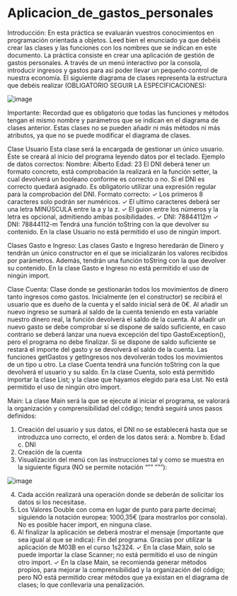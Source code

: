 # Aplicacion_de_gastos_personales
Introducción:
En esta práctica se evaluarán vuestros conocimientos en programación 
orientada a objetos. Leed bien el enunciado ya que debéis crear las clases 
y las funciones con los nombres que se indican en este documento.
La práctica consiste en crear una aplicación de gestión de gastos 
personales. A través de un menú interactivo por la consola, introducir 
ingresos y gastos para así poder llevar un pequeño control de nuestra 
economía.
El siguiente diagrama de clases representa la estructura que debéis 
realizar (OBLIGATORIO SEGUIR LA ESPECIFICACIONES):

![image](https://github.com/F4RRO/Aplicacion_de_gastos_personales/assets/73024019/c2a19ad8-8221-4388-a4bc-adcfc8166fb5)

Importante: Recordad que es obligatorio que todas las funciones y 
métodos tengan el mismo nombre y parámetros que se indican en el 
diagrama de clases anterior. Estas clases no se pueden añadir ni más 
métodos ni más atributos, ya que no se puede modificar el diagrama de 
clases.

Clase Usuario
Esta clase será la encargada de gestionar un único usuario. Éste se 
creará al inicio del programa leyendo datos por el teclado.
Ejemplo de datos correctos:
Nombre: Alberto
Edad: 23
El DNI deberá tener un formato concreto, está comprobación la 
realizará en la función setter, la cual devolverá un booleano conforme 
es correcto o no. Si el DNI es correcto quedará asignado. Es obligatorio 
utilizar una expresión regular para la comprobación del DNI.
Formato correcto:
✓ Los primeros 8 caracteres solo podrán ser numéricos.
✓ El ultimo caracteres deberá ser una letra MINÚSCULA entre 
la a y la z.
✓ El guion entre los números y la letra es opcional, 
admitiendo ambas posibilidades.
✓ DNI: 78844112m
✓ DNI: 78844112-m
Tendrá una función toString con la que devolver su contenido.
En la clase Usuario no está permitido el uso de ningún import.

Clases Gasto e Ingreso:
Las clases Gasto e Ingreso heredarán de Dinero y tendrán un único 
constructor en el que se inicializarán los valores recibidos por 
parámetros.
Además, tendrán una función toString con la que devolver su contenido.
En la clase Gasto e Ingreso no está permitido el uso de ningún import.

Clase Cuenta:
Clase donde se gestionarán todos los movimientos de dinero tanto 
ingresos como gastos.
Inicialmente (en el constructor) se recibirá el usuario que es dueño de la 
cuenta y el saldo inicial será de 0€.
Al añadir un nuevo ingreso se sumará al saldo de la cuenta teniendo en 
esta variable nuestro dinero real, la función devolverá el saldo de la 
cuenta.
Al añadir un nuevo gasto se debe comprobar si se dispone de saldo 
suficiente, en caso contrario se deberá lanzar una nueva excepción del 
tipo GastoException(), pero el programa no debe finalizar. Si se dispone 
de saldo suficiente se restará el importe del gasto y se devolverá el saldo 
de la cuenta.
Las funciones getGastos y getIngresos nos devolverán todos los 
movimientos de un tipo u otro.
La clase Cuenta tendrá una función toString con la que devolverá el usuario y 
su saldo.
En la clase Cuenta, solo está permitido importar la clase List; y la clase 
que hayamos elegido para esa List. No está permitido el uso de ningún 
otro import.

Main:
La clase Main será la que se ejecute al iniciar el programa, se valorará la 
organización y comprensibilidad del código; tendrá seguirá unos pasos 
definidos:
1. Creación del usuario y sus datos, el DNI no se establecerá hasta que se 
introduzca uno correcto, el orden de los datos será:
a. Nombre
b. Edad
c. DNI
2. Creación de la cuenta
3. Visualización del menú con las instrucciones tal y como se muestra en 
la siguiente figura (NO se permite notación “”” ”””):

![image](https://github.com/F4RRO/Aplicacion_de_gastos_personales/assets/73024019/50f64f19-e96b-49be-acc1-c1e8c8ba1abc)

4. Cada acción realizará una operación donde se deberán de solicitar los 
datos si los necesitase.
5. Los Valores Double con coma en lugar de punto para parte decimal; 
siguiendo la notación europea: 1000,35€ (para mostrarlos por consola). 
No es posible hacer import, en ninguna clase.
6. Al finalizar la aplicación se deberá mostrar el mensaje (importante que 
sea igual al que se indica):
Fin del programa.
Gracias por utilizar la aplicación de M03B en el curso 1s2324.
✓ En la clase Main, solo se puede importar la clase Scanner; no está 
permitido el uso de ningún otro import.
✓ En la clase Main, se recomienda generar métodos propios, para 
mejorar la comprensibilidad y la organización del código; pero NO
está permitido crear métodos que ya existan en el diagrama de 
clases; lo que conllevaría una penalización.

